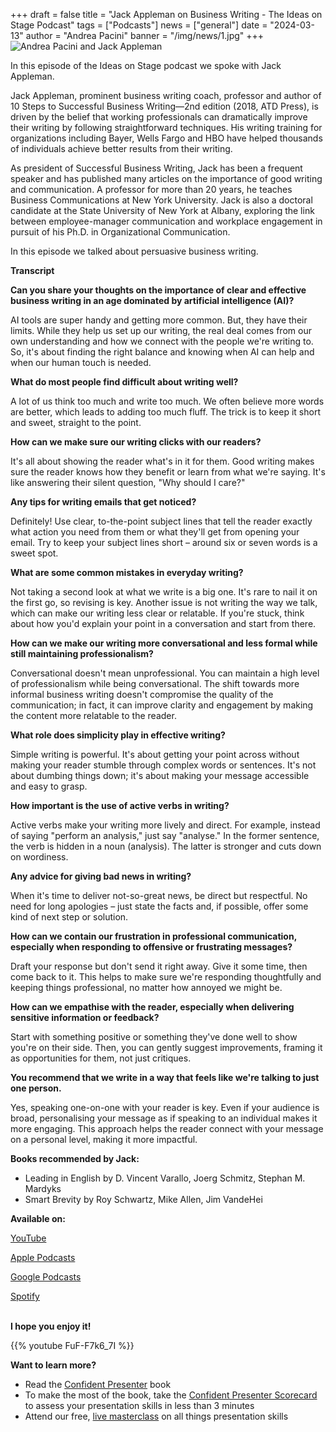 +++
draft = false
title = "Jack Appleman on Business Writing - The Ideas on Stage Podcast"
tags = ["Podcasts"]
news = ["general"]
date = "2024-03-13"
author = "Andrea Pacini"
banner = "/img/news/1.jpg"
+++
![Andrea Pacini and Jack Appleman](/img/news/1.jpg "Andrea and Jack")

In this episode of the Ideas on Stage podcast we spoke with Jack Appleman. 

Jack Appleman, prominent business writing coach, professor and author of 10 Steps to Successful Business Writing—2nd edition (2018, ATD Press), is driven by the belief that working professionals can dramatically improve their writing by following straightforward techniques. His writing training for organizations including Bayer, Wells Fargo and HBO have helped thousands of individuals achieve better results from their writing.

As president of Successful Business Writing, Jack has been a frequent speaker and has published many articles on the importance of good writing and communication. A professor for more than 20 years, he teaches Business Communications at New York University. Jack is also a doctoral candidate at the State University of New York at Albany, exploring the link between employee-manager communication and workplace engagement in pursuit of his Ph.D. in Organizational Communication.

In this episode we talked about persuasive business writing. 

**Transcript**

**Can you share your thoughts on the importance of clear and effective business writing in an age dominated by artificial intelligence (AI)?**

AI tools are super handy and getting more common. But, they have their limits. While they help us set up our writing, the real deal comes from our own understanding and how we connect with the people we're writing to. So, it's about finding the right balance and knowing when AI can help and when our human touch is needed.

**What do most people find difficult about writing well?**

A lot of us think too much and write too much. We often believe more words are better, which leads to adding too much fluff. The trick is to keep it short and sweet, straight to the point.

**How can we make sure our writing clicks with our readers?**

It's all about showing the reader what's in it for them. Good writing makes sure the reader knows how they benefit or learn from what we're saying. It's like answering their silent question, "Why should I care?"

**Any tips for writing emails that get noticed?**

Definitely! Use clear, to-the-point subject lines that tell the reader exactly what action you need from them or what they'll get from opening your email. Try to keep your subject lines short – around six or seven words is a sweet spot.

**What are some common mistakes in everyday writing?**

Not taking a second look at what we write is a big one. It's rare to nail it on the first go, so revising is key. Another issue is not writing the way we talk, which can make our writing less clear or relatable. If you're stuck, think about how you'd explain your point in a conversation and start from there.

**How can we make our writing more conversational and less formal while still maintaining professionalism?**

Conversational doesn't mean unprofessional. You can maintain a high level of professionalism while being conversational. The shift towards more informal business writing doesn't compromise the quality of the communication; in fact, it can improve clarity and engagement by making the content more relatable to the reader.

**What role does simplicity play in effective writing?**

Simple writing is powerful. It's about getting your point across without making your reader stumble through complex words or sentences. It's not about dumbing things down; it's about making your message accessible and easy to grasp.

**How important is the use of active verbs in writing?**

Active verbs make your writing more lively and direct. For example, instead of saying "perform an analysis," just say "analyse." In the former sentence, the verb is hidden in a noun (analysis). The latter is stronger and cuts down on wordiness.

**Any advice for giving bad news in writing?**

When it's time to deliver not-so-great news, be direct but respectful. No need for long apologies – just state the facts and, if possible, offer some kind of next step or solution.

**How can we contain our frustration in professional communication, especially when responding to offensive or frustrating messages?**

Draft your response but don't send it right away. Give it some time, then come back to it. This helps to make sure we're responding thoughtfully and keeping things professional, no matter how annoyed we might be.

**How can we empathise with the reader, especially when delivering sensitive information or feedback?**

Start with something positive or something they've done well to show you're on their side. Then, you can gently suggest improvements, framing it as opportunities for them, not just critiques.

**You recommend that we write in a way that feels like we're talking to just one person.**

Yes, speaking one-on-one with your reader is key. Even if your audience is broad, personalising your message as if speaking to an individual makes it more engaging. This approach helps the reader connect with your message on a personal level, making it more impactful.

**Books recommended by Jack:** 

* Leading in English by D. Vincent Varallo, Joerg Schmitz, Stephan M. Mardyks 
* Smart Brevity by Roy Schwartz, Mike Allen, Jim VandeHei 

**Available on:** 

[YouTube](https://youtu.be/FuF-F7k6_7I)

[Apple Podcasts](https://podcasts.apple.com/us/podcast/57-jack-appleman-on-business-writing-the-ideas-on/id1506050111?i=1000649050196)

[Google Podcasts ](https://podcasts.google.com/feed/aHR0cHM6Ly9hbmNob3IuZm0vcy8xYTRjNGFjYy9wb2RjYXN0L3Jzcw/episode/MWZlNzc0YmMtODViZS00ZmRmLTg5MDMtYzRkZmJhMzdmMjk1?sa=X&ved=0CAUQkfYCahcKEwiwtK3LnvGEAxUAAAAAHQAAAAAQAQ)

[Spotify](https://open.spotify.com/episode/77Y0j48uHUiSVFQdqQg46D)

\
**I hope you enjoy it!**

{{% youtube FuF-F7k6_7I %}}

**Want to learn more?** 

* Read the [Confident Presenter](https://amzn.eu/d/bKswMEe) book
* To make the most of the book, take the [Confident Presenter Scorecard](https://ideasonstage.com/score) to assess your presentation skills in less than 3 minutes
* Attend our free, [live masterclass](http://ideasonstageuk.eventbrite.com/) on all things presentation skills
